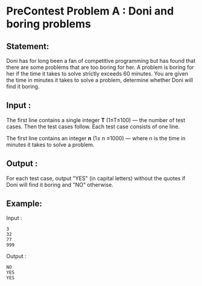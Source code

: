 # PreContest Problem A : Doni and boring problems

## Statement:

Doni has for long been a fan of competitive programming but has found that there are some problems that are too boring for her.
A problem is boring for her if the time it takes to solve strictly exceeds 60 minutes.
You are given the time in minutes it takes to solve a problem, determine whether Doni will find it boring.

## Input :
The first line contains a single integer **T** (1≤T≤100) — the number of test cases. Then the test cases follow. Each test case consists of one line.

The first line contains an integer **n** (1≤ n ≤1000) — where n is the time in minutes it takes to solve a problem.

## Output :
For each test case, output "YES" (in capital letters) without the quotes if Doni will find it boring and "NO" otherwise.  

## Example:
Input :  

```
3
32
77
999
```

Output :  

```
NO
YES
YES
```
